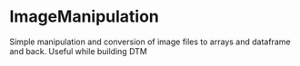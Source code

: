 # ImageManipulation
Simple manipulation and conversion of image files to arrays and dataframe and back.
Useful while building DTM
